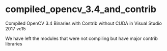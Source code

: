 # compiled_opencv_3.4_and_contrib
Compiled OpenCV 3.4 Binaries with Contrib without CUDA in Visual Studio 2017 vc15

We have left the modules that were not compiling but have major contrib libraries
